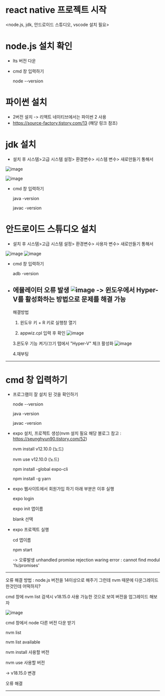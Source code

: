 # react native 프로젝트 시작

<node.js, jdk, 안드로이드 스튜디오, vscode 설치 필요>



# node.js 설치 확인

- lts 버전 다운

- cmd 창 입력하기

  node --version



# 파이썬 설치

- 2버전 설치 -> 리액트 네이티브에서는 파이썬 2 사용
- https://source-factory.tistory.com/13 (해당 링크 참조)



# jdk 설치

- 설치 후 시스템>고급 시스템 설정> 환경변수> 시스템 변수> 새로만들기 통해서 

![image](https://user-images.githubusercontent.com/123061106/229601847-e1c0cafc-29da-45b4-bb2d-ca74a92c576e.png)

![image](https://user-images.githubusercontent.com/123061106/229602021-bd0d24c2-2856-4ea2-b97c-0877e648064d.png)


- cmd 창 입력하기

  java -version

  javac -version


# 안드로이드 스튜디오 설치

- 설치 후 시스템>고급 시스템 설정> 환경변수> 사용자 변수> 새로만들기 통해서

![image](https://user-images.githubusercontent.com/123061106/229602547-9f5d4d48-e82b-4084-b208-453f4bacebb9.png)
![image](https://user-images.githubusercontent.com/123061106/229602670-3a664fdb-99a0-4aee-b70a-4cfb4b0e82e3.png)

- cmd 창 입력하기

  adb -version
  
- 에뮬레이터 오류 발생
![image](https://user-images.githubusercontent.com/123061106/229703768-f686550e-e282-4a89-a04f-719c8794f332.png)
  -> 윈도우에서 Hyper-V를 활성화하는 방법으로 문제를 해결 가능
  -----------------------------------------------------------------------------------
  해결방법
  1. 윈도우 키 + R 키로 실행창 열기
  
  2. appwiz.cpl 입력 후 확인
![image](https://user-images.githubusercontent.com/123061106/229704246-d1ca5c06-6740-486b-a2eb-b59b12a8f708.png)
  
  3.윈도우 기능 켜기/끄기 탭에서 "Hyper-V" 체크 활성화
![image](https://user-images.githubusercontent.com/123061106/229704470-10af1bca-c5e0-45c1-93e5-c08afe2588da.png)
  
  4.재부팅 
-----------------------------------------------------------------------------------  




# cmd 창 입력하기

- 프로그램이 잘 설치 된 것을 확인하기

  node --version

  java -version

  javac -version


- expo 설치, 프로젝트 생성(nvm 설치 필요 해당 블로그 참고 : https://seunghyun90.tistory.com/52)

  nvm install v12.10.0 (노드)

  nvm use v12.10.0 (노드)

  npm install -global expo-cli

  npm install -g yarn


- expo 웹사이트에서 회원가입 하기 아래 부분은 이후 실행

  expo login

  expo init 앱이름

  blank 선택


- expo 프로젝트 실행

  cd 앱이름

  npm start 

  -> 오류발생 unhandled promise rejection waring error : cannot find modul 'fs/promises'

------------------------------------------------------------------------------------------------------------------

  오류 해결 방법 : node.js 버전을 14이상으로 해주기 그런데 nvm 때문에 다운그레이드 한것인데 어떡하지?

  cmd 창에 nvm list 검색시 v18.15.0 사용 가능한 것으로 보여 버전을 업그레이드 해보자

![image](https://user-images.githubusercontent.com/123061106/229605192-62d08a88-61eb-42e5-b7ef-fb3b2a726fd1.png)

  cmd 창에서 node 다른 버전 다운 받기

  nvm list

  nvm list available

  nvm install 사용할 버전

  nvm use 사용할 버전

  -> v18.15.0 변경

  오류 해결

------------------------------------------------------------------------------------------------------------------

